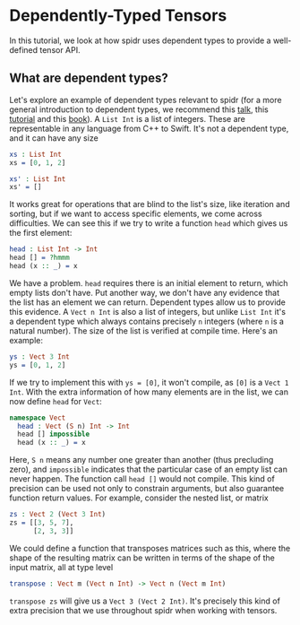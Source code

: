 <!--
Copyright 2022 Joel Berkeley

Licensed under the Apache License, Version 2.0 (the "License");
you may not use this file except in compliance with the License.
You may obtain a copy of the License at

    http://www.apache.org/licenses/LICENSE-2.0

Unless required by applicable law or agreed to in writing, software
distributed under the License is distributed on an "AS IS" BASIS,
WITHOUT WARRANTIES OR CONDITIONS OF ANY KIND, either express or implied.
See the License for the specific language governing permissions and
limitations under the License.
-->
# Dependently-Typed Tensors

In this tutorial, we look at how spidr uses dependent types to provide a well-defined tensor API.

## What are dependent types?

Let's explore an example of dependent types relevant to spidr (for a more general introduction to dependent types, we recommend this [talk](https://www.youtube.com/watch?v=mOtKD7ml0NU), this [tutorial](https://github.com/stefan-hoeck/idris2-tutorial) and this [book](https://www.manning.com/books/type-driven-development-with-idris)). A `List Int` is a list of integers. These are representable in any language from C++ to Swift. It's not a dependent type, and it can have any size
<!-- idris
import Data.Vect
-->
```idris
xs : List Int
xs = [0, 1, 2]

xs' : List Int
xs' = []
```
It works great for operations that are blind to the list's size, like iteration and sorting, but if we want to access specific elements, we come across difficulties. We can see this if we try to write a function `head` which gives us the first element:
```idris
head : List Int -> Int
head [] = ?hmmm
head (x :: _) = x
```
We have a problem. `head` requires there is an initial element to return, which empty lists don't have. Put another way, we don't have any evidence that the list has an element we can return. Dependent types allow us to provide this evidence. A `Vect n Int` is also a list of integers, but unlike `List Int` it's a dependent type which always contains precisely `n` integers (where `n` is a natural number). The size of the list is verified at compile time. Here's an example:
```idris
ys : Vect 3 Int
ys = [0, 1, 2]
```
If we try to implement this with `ys = [0]`, it won't compile, as `[0]` is a `Vect 1 Int`. With the extra information of how many elements are in the list, we can now define `head` for `Vect`:
```idris
namespace Vect
  head : Vect (S n) Int -> Int
  head [] impossible
  head (x :: _) = x
```
Here, `S n` means any number one greater than another (thus precluding zero), and `impossible` indicates that the particular case of an empty list can never happen. The function call `head []` would not compile. This kind of precision can be used not only to constrain arguments, but also guarantee function return values. For example, consider the nested list, or matrix
```idris
zs : Vect 2 (Vect 3 Int)
zs = [[3, 5, 7],
      [2, 3, 3]]
```
We could define a function that transposes matrices such as this, where the shape of the resulting matrix can be written in terms of the shape of the input matrix, all at type level
```idris
transpose : Vect m (Vect n Int) -> Vect n (Vect m Int)
```
`transpose zs` will give us a `Vect 3 (Vect 2 Int)`. It's precisely this kind of extra precision that we use throughout spidr when working with tensors.

<!-- idris
main : IO ()
-->
